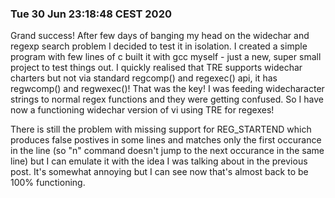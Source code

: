 ### Tue 30 Jun 23:18:48 CEST 2020

Grand success! After few days of banging my head on the widechar and regexp search problem I decided to test it in isolation. I created a simple program with few lines of c built it with gcc myself - just a new, super small project to test things out. I quickly realised that TRE supports widechar charters but not via standard regcomp() and regexec() api, it has regwcomp() and regwexec()! That was the key! I was feeding widecharacter strings to normal regex functions and they were getting confused. So I have now a functioning widechar version of vi using TRE for regexes!

There is still the problem with missing support for REG_STARTEND which produces false postives in some lines and matches only the first occurance in the line (so "n" command doesn't jump to the next occurance in the same line) but I can emulate it with the idea I was talking about in the previous post. It's somewhat annoying but I can see now that's almost back to be 100% functioning.

